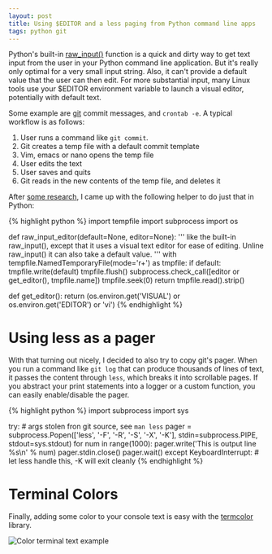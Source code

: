 ```yaml
---
layout: post
title: Using $EDITOR and a less paging from Python command line apps
tags: python git
---
```


Python's built-in [raw_input()](http://docs.python.org/2/library/functions.html#raw_input) function is a quick and dirty way to get text input from the user in your Python command line application. But it's really only optimal for a very small input string. Also, it can't provide a default value that the user can then edit. For more substantial input, many Linux tools use your $EDITOR environment variable to launch a visual editor, potentially with default text.

Some example are [git](http://git-scm.com/) commit messages, and `crontab -e`. A typical workflow is as follows:

1. User runs a command like `git commit`.
2. Git creates a temp file with a default commit template
2. Vim, emacs or nano opens the temp file
3. User edits the text
4. User saves and quits
5. Git reads in the new contents of the temp file, and deletes it

After [some research](http://stackoverflow.com/questions/13168083/python-raw-input-replacement-that-uses-a-configurable-text-editor), I came up with the following helper to do just that in Python:

{% highlight python %}
import tempfile
import subprocess
import os

def raw_input_editor(default=None, editor=None):
    ''' like the built-in raw_input(), except that it uses a visual
    text editor for ease of editing. Unline raw_input() it can also
    take a default value. '''
    with tempfile.NamedTemporaryFile(mode='r+') as tmpfile:
        if default:
            tmpfile.write(default)
            tmpfile.flush()
        subprocess.check_call([editor or get_editor(), tmpfile.name])
        tmpfile.seek(0)
        return tmpfile.read().strip()

def get_editor():
    return (os.environ.get('VISUAL')
        or os.environ.get('EDITOR')
        or 'vi')
{% endhighlight %}

# Using less as a pager

With that turning out nicely, I decided to also try to copy git's pager. When you run a command like `git log` that can produce thousands of lines of text, it passes the content through `less`, which breaks it into scrollable pages. If you abstract your print statements into a logger or a custom function, you can easily enable/disable the pager.

{% highlight python %}
import subprocess
import sys

try:
    # args stolen fron git source, see `man less`
    pager = subprocess.Popen(['less', '-F', '-R', '-S', '-X', '-K'], stdin=subprocess.PIPE, stdout=sys.stdout)
    for num in range(1000):
        pager.write('This is output line %s\n' % num)
    pager.stdin.close()
    pager.wait()
except KeyboardInterrupt:
    # let less handle this, -K will exit cleanly
{% endhighlight %}

# Terminal Colors

Finally, adding some color to your console text is easy with the [termcolor](http://pypi.python.org/pypi/termcolor/) library.

![Color terminal text example](/blog/images/termcolor.jpeg)
